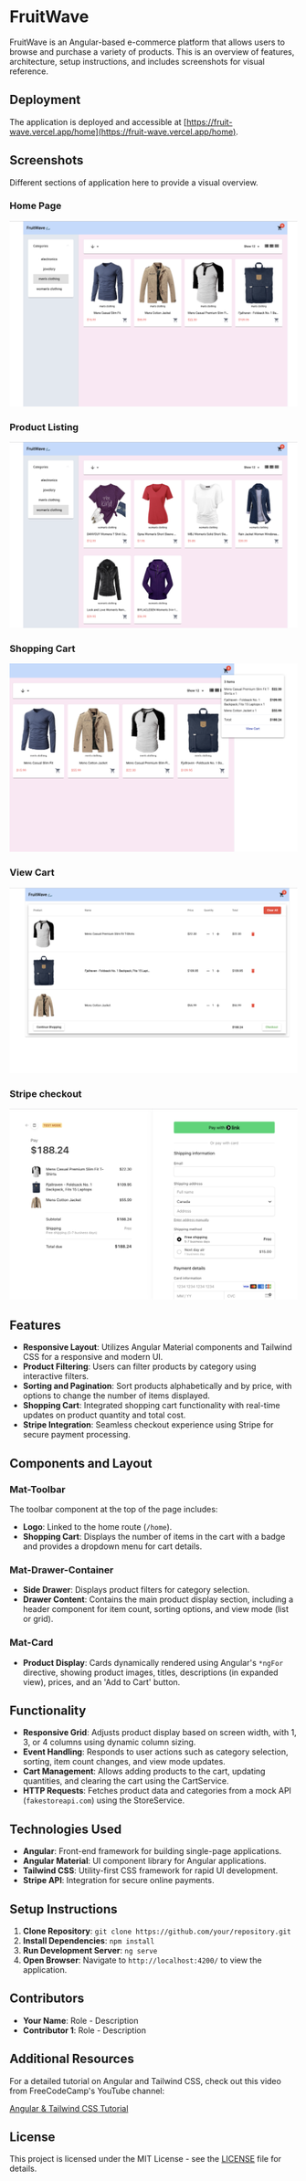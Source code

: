 # FruitWave 

FruitWave is an Angular-based e-commerce platform that allows users to browse and purchase a variety of products. This is an overview of features, architecture, setup instructions, and includes screenshots for visual reference.

## Deployment

The application is deployed and accessible at [https://fruit-wave.vercel.app/home](https://fruit-wave.vercel.app/home).

## Screenshots

Different sections of application here to provide a visual overview.

### Home Page

![Home Page](src/assets/mens_clothing.png)

### Product Listing

![Product Listing](src/assets/womens_clothing.png)

### Shopping Cart

![Shopping Cart](src/assets/view_cart.png)

### View Cart

![Shopping Cart](src/assets/view_cart_detailed.png)

### Stripe checkout

![Shopping Cart](src/assets/stripe_checkout.png)

## Features

- **Responsive Layout**: Utilizes Angular Material components and Tailwind CSS for a responsive and modern UI.
- **Product Filtering**: Users can filter products by category using interactive filters.
- **Sorting and Pagination**: Sort products alphabetically and by price, with options to change the number of items displayed.
- **Shopping Cart**: Integrated shopping cart functionality with real-time updates on product quantity and total cost.
- **Stripe Integration**: Seamless checkout experience using Stripe for secure payment processing.

## Components and Layout

### Mat-Toolbar

The toolbar component at the top of the page includes:

- **Logo**: Linked to the home route (`/home`).
- **Shopping Cart**: Displays the number of items in the cart with a badge and provides a dropdown menu for cart details.

### Mat-Drawer-Container

- **Side Drawer**: Displays product filters for category selection.
- **Drawer Content**: Contains the main product display section, including a header component for item count, sorting options, and view mode (list or grid).

### Mat-Card

- **Product Display**: Cards dynamically rendered using Angular's `*ngFor` directive, showing product images, titles, descriptions (in expanded view), prices, and an 'Add to Cart' button.

## Functionality

- **Responsive Grid**: Adjusts product display based on screen width, with 1, 3, or 4 columns using dynamic column sizing.
- **Event Handling**: Responds to user actions such as category selection, sorting, item count changes, and view mode updates.
- **Cart Management**: Allows adding products to the cart, updating quantities, and clearing the cart using the CartService.
- **HTTP Requests**: Fetches product data and categories from a mock API (`fakestoreapi.com`) using the StoreService.

## Technologies Used

- **Angular**: Front-end framework for building single-page applications.
- **Angular Material**: UI component library for Angular applications.
- **Tailwind CSS**: Utility-first CSS framework for rapid UI development.
- **Stripe API**: Integration for secure online payments.

## Setup Instructions

1. **Clone Repository**: `git clone https://github.com/your/repository.git`
2. **Install Dependencies**: `npm install`
3. **Run Development Server**: `ng serve`
4. **Open Browser**: Navigate to `http://localhost:4200/` to view the application.

## Contributors

- **Your Name**: Role - Description
- **Contributor 1**: Role - Description

## Additional Resources

For a detailed tutorial on Angular and Tailwind CSS, check out this video from FreeCodeCamp's YouTube channel:

[Angular & Tailwind CSS Tutorial](https://www.youtube.com/watch?v=Kbauf9IgsC4)

## License

This project is licensed under the MIT License - see the [LICENSE](LICENSE) file for details.
